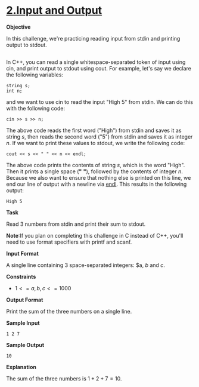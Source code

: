 # [2.Input and Output](https://www.hackerrank.com/challenges/cpp-input-and-output/problem)

**Objective** 

In this challenge, we're practicing reading input from stdin and printing output to stdout.
##
In C++, you can read a single whitespace-separated token of input using cin, and print output to stdout using cout. For example, let's say we declare the following variables:
    
    string s;
    int n;

and we want to use cin to read the input "High 5" from stdin. We can do this with the following code:
    
    cin >> s >> n;

The above code reads the first word ("High") from stdin and saves it as string $s$, then reads the second word ("$5$") from stdin and saves it as integer $n$. If we want to print these values to stdout, we write the following code:

    cout << s << " " << n << endl;

The above code prints the contents of string $s$, which is the word "High". Then it prints a single space (**"** **"**), followed by the contents of integer $n$. Because we also want to ensure that nothing else is printed on this line, we end our line of output with a newline via [endl](https://www.hackerrank.com/challenges/cpp-input-and-output/problem). This results in the following output:

    High 5

**Task**

Read $3$ numbers from stdin and print their sum to stdout.

**Note**:If you plan on completing this challenge in C instead of C++, you'll need to use format specifiers with printf and scanf.

**Input Format**

A single line containing $3$ space-separated integers: $a, $b$ and $c$.

**Constraints**

* $1<=a,b,c<=1000$

**Output Format**

Print the sum of the three numbers on a single line.

**Sample Input**
    
    1 2 7

**Sample Output**
    
    10

**Explanation**

The sum of the three numbers is $1+2+7=10$.
